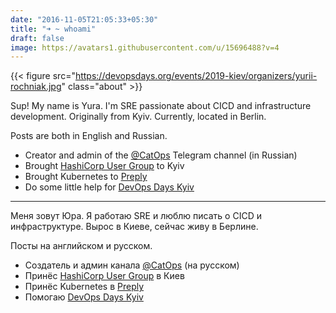 ```yaml
---
date: "2016-11-05T21:05:33+05:30"
title: "➜ ~ whoami"
draft: false
image: https://avatars1.githubusercontent.com/u/15696488?v=4
---
```


{{< figure src="https://devopsdays.org/events/2019-kiev/organizers/yurii-rochniak.jpg" class="about" >}}

Sup! My name is Yura. I'm SRE passionate about CICD and infrastructure development. Originally from Kyiv. Currently, located in Berlin.

Posts are both in English and Russian.

* Creator and admin of the [@CatOps](https://t.me/catops) Telegram channel (in Russian)
* Brought [HashiCorp User Group](https://www.meetup.com/Kyiv-HashiCorp-User-Group/) to Kyiv
* Brought Kubernetes to [Preply](https://preply.com/)
* Do some little help for [DevOps Days Kyiv](https://devopsdays.com.ua/)

---

Меня зовут Юра. Я работаю SRE и люблю писать о CICD и инфраструктуре. Вырос в Киеве, сейчас живу в Берлине.

Посты на английском и русском.

* Создатель и админ канала [@CatOps](https://t.me/catops) (на русском)
* Принёс [HashiCorp User Group](https://www.meetup.com/Kyiv-HashiCorp-User-Group/) в Киев
* Принёс Kubernetes в [Preply](https://preply.com/)
* Помогаю [DevOps Days Kyiv](https://devopsdays.com.ua/)

